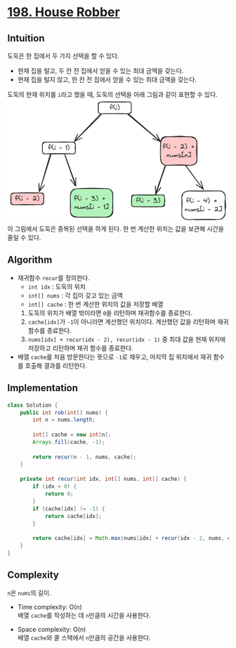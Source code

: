 # [198. House Robber](https://leetcode.com/problems/house-robber/description/)

## Intuition
도둑은 한 집에서 두 가지 선택을 할 수 있다. 
- 현재 집을 털고, 두 칸 전 집에서 얻을 수 있는 최대 금액을 갖는다.
- 현재 집을 털지 않고, 한 칸 전 집에서 얻을 수 있는 최대 금액을 갖는다.

도둑의 현재 위치를 `i`라고 했을 때, 도둑의 선택을 아래 그림과 같이 표현할 수 있다.
![0198-01.png](../img/0198-01.png)\
이 그림에서 도둑은 중복된 선택을 하게 된다. 한 번 계산한 위치는 값을 보관해 시간을 줄일 수 있다. 

## Algorithm
- 재귀함수 `recur`를 정의한다.
  - `int idx` : 도둑의 위치
  - `int[] nums` : 각 집이 갖고 있는 금액
  - `int[] cache` : 한 번 계산한 위치의 값을 저장할 배열
  1. 도둑의 위치가 배열 밖이라면 `0`을 리턴하며 재귀함수를 종료한다.
  2. `cache[idx]`가 `-1`이 아니라면 계산했던 위치이다. 계산했던 값을 리턴하며 재귀 함수를 종료한다.
  3. `nums[idx] + recur(idx - 2), recur(idx - 1)` 중 최대 값을 현재 위치에 저장하고 리턴하며 재귀 함수를 종료한다.
- 배열 `cache`를 처음 방문한다는 뜻으로 `-1`로 채우고, 마지막 집 위치에서 재귀 함수를 호출해 결과를 리턴한다.

## Implementation
```java
class Solution {
    public int rob(int[] nums) {
        int n = nums.length;

        int[] cache = new int[n];
        Arrays.fill(cache, -1);

        return recur(n - 1, nums, cache);
    }

    private int recur(int idx, int[] nums, int[] cache) {
        if (idx < 0) {
            return 0;
        }
        if (cache[idx] != -1) {
            return cache[idx];
        }

        return cache[idx] = Math.max(nums[idx] + recur(idx - 2, nums, cache), recur(idx - 1, nums, cache));
    }
}
```

## Complexity
`n`은 `nums`의 길이.
- Time complexity: O(n)\
배열 `cache`를 작성하는 데 `n`만큼의 시간을 사용한다.

- Space complexity: O(n)\
배열 `cache`와 콜 스택에서 `n`만큼의 공간을 사용한다.
